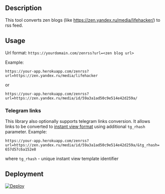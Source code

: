 
## Description
This tool converts zen blogs (like https://zen.yandex.ru/media/lifehacker/) to rss feed.

## Usage
Url format: `https://yourdomain.com/zenrss?url=<zen blog url>`

Example:

`https://your-app.herokuapp.com/zenrss?url=https://zen.yandex.ru/media/lifehacker`

or

`https://your-app.herokuapp.com/zenrss?url=https://zen.yandex.ru/media/id/59a3a1ad50c9e514e42d259a/`
  
### Telegram links
This library also optionally supports telegram links conversion. It allows links to be converted to [instant view format](https://instantview.telegram.org/#publishing-templates) using additional `tg_rhash` parameter.
Example:

`https://your-app.herokuapp.com/zenrss?url=https://zen.yandex.ru/media/id/59a3a1ad50c9e514e42d259a/&tg_rhash=657d57c6a152e8`

where `tg_rhash` - unique instant view template identifier

## Deployment
[![Deploy](https://www.herokucdn.com/deploy/button.svg)](https://heroku.com/deploy?template=https://github.com/butaji/zen-to-rss)
